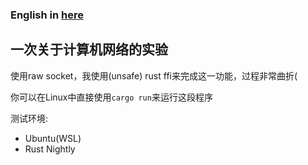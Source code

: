 ### English in [here](https://github.com/Anivie/tcp-test/blob/master/README_EN.MD)  

## 一次关于计算机网络的实验

使用raw socket，我使用(unsafe) rust ffi来完成这一功能，过程非常曲折(

你可以在Linux中直接使用`cargo run`来运行这段程序

测试环境:
 - Ubuntu(WSL)
 - Rust Nightly
